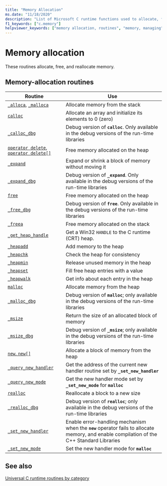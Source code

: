 ```yaml
---
title: "Memory Allocation"
ms.date: "11/18/2020"
description: "List of Microsoft C runtime functions used to allocate, free, and reallocate memory."
f1_keywords: ["c.memory"]
helpviewer_keywords: ["memory allocation, routines", "memory, managing", "memory, allocation"]
---
```

# Memory allocation

These routines allocate, free, and reallocate memory.

## Memory-allocation routines

|Routine|Use|
|-------------|---------|
|[`_alloca`](../c-runtime-library/reference/alloca.md), [`_malloca`](../c-runtime-library/reference/malloca.md)|Allocate memory from the stack|
|[`calloc`](../c-runtime-library/reference/calloc.md)|Allocate an array and initialize its elements to 0 (zero)|
|[`_calloc_dbg`](../c-runtime-library/reference/calloc-dbg.md)|Debug version of **`calloc`**. Only available in the debug versions of the run-time libraries|
|[`operator delete`, `operator delete[]`](../c-runtime-library/delete-operator-crt.md)|Free memory allocated on the heap |
|[`_expand`](../c-runtime-library/reference/expand.md)|Expand or shrink a block of memory without moving it|
|[`_expand_dbg`](../c-runtime-library/reference/expand-dbg.md)|Debug version of **`_expand`**. Only available in the debug versions of the run-time libraries|
|[`free`](../c-runtime-library/reference/free.md)|Free memory allocated on the heap|
|[`_free_dbg`](../c-runtime-library/reference/free-dbg.md)|Debug version of **`free`**. Only available in the debug versions of the run-time libraries|
|[`_freea`](../c-runtime-library/reference/freea.md)|Free memory allocated on the stack|
|[`_get_heap_handle`](../c-runtime-library/reference/get-heap-handle.md)|Get a Win32 `HANDLE` to the C runtime (CRT) heap.|
|[`_heapadd`](../c-runtime-library/heapadd.md)|Add memory to the heap|
|[`_heapchk`](../c-runtime-library/reference/heapchk.md)|Check the heap for consistency|
|[`_heapmin`](../c-runtime-library/reference/heapmin.md)|Release unused memory in the heap|
|[`_heapset`](../c-runtime-library/heapset.md)|Fill free heap entries with a value|
|[`_heapwalk`](../c-runtime-library/reference/heapwalk.md)|Get info about each entry in the heap|
|[`malloc`](../c-runtime-library/reference/malloc.md)|Allocate memory from the heap|
|[`_malloc_dbg`](../c-runtime-library/reference/malloc-dbg.md)|Debug version of **`malloc`**; only available in the debug versions of the run-time libraries|
|[`_msize`](../c-runtime-library/reference/msize.md)|Return the size of an allocated block of memory|
|[`_msize_dbg`](../c-runtime-library/reference/msize-dbg.md)|Debug version of **`_msize`**; only available in the debug versions of the run-time libraries|
|[`new`, `new[]`](../c-runtime-library/new-operator-crt.md)|Allocate a block of memory from the heap|
|[`_query_new_handler`](../c-runtime-library/reference/query-new-handler.md)|Get the address of the current new handler routine set by **`_set_new_handler`**|
|[`_query_new_mode`](../c-runtime-library/reference/query-new-mode.md)|Get the new handler mode set by **`_set_new_mode`** for **`malloc`**|
|[`realloc`](../c-runtime-library/reference/realloc.md)|Reallocate a block to a new size|
|[`_realloc_dbg`](../c-runtime-library/reference/realloc-dbg.md)|Debug version of **`realloc`**; only available in the debug versions of the run-time libraries|
|[`_set_new_handler`](../c-runtime-library/reference/set-new-handler.md)|Enable error-handling mechanism when the **`new`** operator fails to allocate memory, and enable compilation of the C++ Standard Libraries|
|[`_set_new_mode`](../c-runtime-library/reference/set-new-mode.md)|Set the new handler mode for **`malloc`**|

## See also

[Universal C runtime routines by category](../c-runtime-library/run-time-routines-by-category.md)
